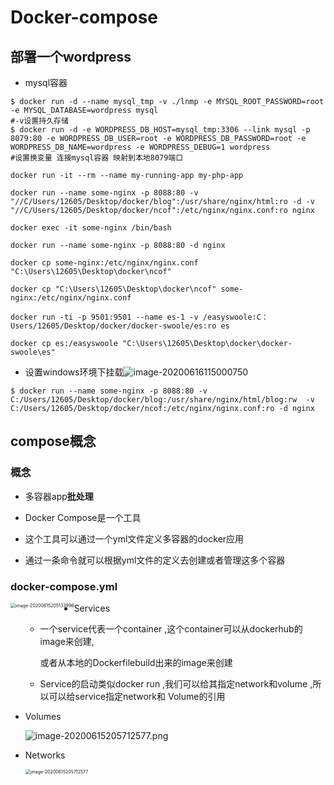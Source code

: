 # Docker-compose

## 部署一个wordpress

- mysql容器

```shell
$ docker run -d --name mysql_tmp -v ./lnmp -e MYSQL_ROOT_PASSWORD=root -e MYSQL_DATABASE=wordpress mysql
#-v设置持久存储
$ docker run -d -e WORDPRESS_DB_HOST=mysql_tmp:3306 --link mysql -p 8079:80 -e WORDPRESS_DB_USER=root -e WORDPRESS_DB_PASSWORD=root -e WORDPRESS_DB_NAME=wordpress -e WORDPRESS_DEBUG=1 wordpress
#设置换变量 连接mysql容器 映射到本地8079端口
```

```shell
docker run -it --rm --name my-running-app my-php-app

docker run --name some-nginx -p 8088:80 -v "//C/Users/12605/Desktop/docker/blog":/usr/share/nginx/html:ro -d -v "//C/Users/12605/Desktop/docker/ncof":/etc/nginx/nginx.conf:ro nginx

docker exec -it some-nginx /bin/bash

docker run --name some-nginx -p 8088:80 -d nginx

docker cp some-nginx:/etc/nginx/nginx.conf "C:\Users\12605\Desktop\docker\ncof"

docker cp "C:\Users\12605\Desktop\docker\ncof" some-nginx:/etc/nginx/nginx.conf 

docker run -ti -p 9501:9501 --name es-1 -v /easyswoole:C：Users/12605/Desktop/docker/docker-swoole/es:ro es

docker cp es:/easyswoole "C:\Users\12605\Desktop\docker\docker-swoole\es" 
```

- 设置windows环境下挂载![image-20200616115000750](https://i.loli.net/2020/06/16/vB1qYtEkxbhDnCz.png)

```shell
$ docker run --name some-nginx -p 8088:80 -v C:/Users/12605/Desktop/docker/blog:/usr/share/nginx/html/blog:rw  -v C:/Users/12605/Desktop/docker/ncof:/etc/nginx/nginx.conf:ro -d nginx
```



## compose概念

### 概念

- 多容器app**批处理**

- Docker Compose是一个工具
- 这个工具可以通过一个yml文件定义多容器的docker应用
- 通过一条命令就可以根据yml文件的定义去创建或者管理这多个容器

### docker-compose.yml

<img src="https://i.loli.net/2020/06/15/qaZtj8VdJz7MiyO.png" alt="image-20200615205133996" style="zoom:50%;float:left" />

- Services
  - 一个service代表一个container ,这个container可以从dockerhub的image来创建, 

    或者从本地的Dockerfilebuild出来的image来创建

  - Service的启动类似docker run ,我们可以给其指定network和volume ,所以可以给service指定network和
    Volume的引用

- Volumes

  ![image-20200615205712577.png](https://i.loli.net/2020/06/15/vrfDRP8JVWiusnS.png)

- Networks

  <img src="https://i.loli.net/2020/06/15/vrfDRP8JVWiusnS.png" alt="image-20200615205712577" style="zoom:50%;float:left" />

